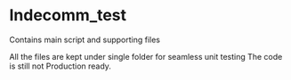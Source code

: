Indecomm_test
=============

Contains main script and supporting files

All the files are kept under single folder for seamless unit testing
The code is still not Production ready.
